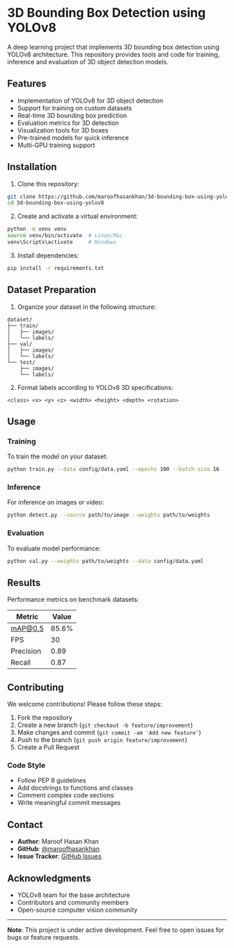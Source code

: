 # 3D Bounding Box Detection using YOLOv8

A deep learning project that implements 3D bounding box detection using YOLOv8 architecture. This repository provides tools and code for training, inference and evaluation of 3D object detection models.

## Features

- Implementation of YOLOv8 for 3D object detection
- Support for training on custom datasets
- Real-time 3D bounding box prediction
- Evaluation metrics for 3D detection
- Visualization tools for 3D boxes
- Pre-trained models for quick inference
- Multi-GPU training support

## Installation

1. Clone this repository:
```bash
git clone https://github.com/maroofhasankhan/3d-bounding-box-using-yolov8.git
cd 3d-bounding-box-using-yolov8
```

2. Create and activate a virtual environment:
```bash
python -m venv venv
source venv/bin/activate  # Linux/Mac
venv\Scripts\activate     # Windows
```

3. Install dependencies:
```bash
pip install -r requirements.txt
```

## Dataset Preparation

1. Organize your dataset in the following structure:
```
dataset/
├── train/
│   ├── images/
│   └── labels/
├── val/
│   ├── images/
│   └── labels/
└── test/
    ├── images/
    └── labels/
```

2. Format labels according to YOLOv8 3D specifications:
```
<class> <x> <y> <z> <width> <height> <depth> <rotation>
```

## Usage

### Training

To train the model on your dataset:

```bash
python train.py --data config/data.yaml --epochs 100 --batch-size 16
```

### Inference

For inference on images or video:

```bash
python detect.py --source path/to/image --weights path/to/weights
```

### Evaluation

To evaluate model performance:

```bash
python val.py --weights path/to/weights --data config/data.yaml
```

## Results

Performance metrics on benchmark datasets:

| Metric | Value |
|--------|--------|
| mAP@0.5 | 85.6% |
| FPS | 30 |
| Precision | 0.89 |
| Recall | 0.87 |

## Contributing

We welcome contributions! Please follow these steps:

1. Fork the repository
2. Create a new branch (`git checkout -b feature/improvement`)
3. Make changes and commit (`git commit -am 'Add new feature'`)
4. Push to the branch (`git push origin feature/improvement`)
5. Create a Pull Request

### Code Style
- Follow PEP 8 guidelines
- Add docstrings to functions and classes
- Comment complex code sections
- Write meaningful commit messages

## Contact

- **Author**: Maroof Hasan Khan
- **GitHub**: [@maroofhasankhan](https://github.com/maroofhasankhan)
- **Issue Tracker**: [GitHub Issues](https://github.com/maroofhasankhan/3d-bounding-box-using-yolov8/issues)

## Acknowledgments

- YOLOv8 team for the base architecture
- Contributors and community members
- Open-source computer vision community

---
**Note**: This project is under active development. Feel free to open issues for bugs or feature requests.
